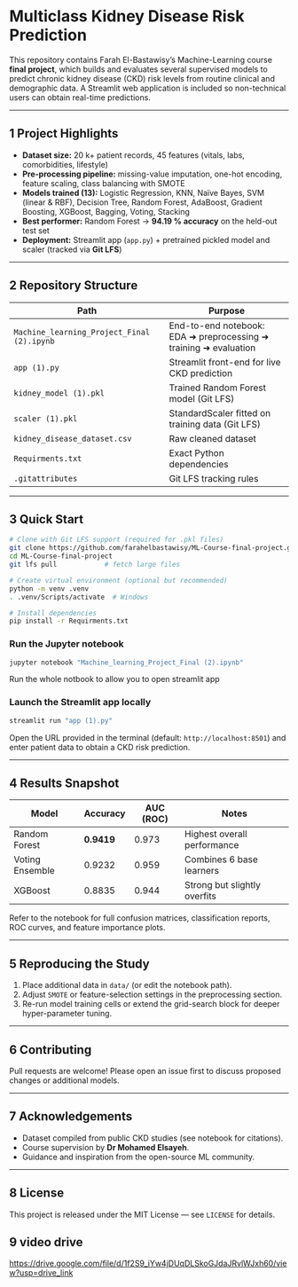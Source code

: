 # Multiclass Kidney Disease Risk Prediction

This repository contains Farah El-Bastawisy’s Machine-Learning course **final project**, which builds and evaluates several supervised models to predict chronic kidney disease (CKD) risk levels from routine clinical and demographic data. A Streamlit web application is included so non-technical users can obtain real-time predictions.

---
## 1  Project Highlights
- **Dataset size:** 20 k+ patient records, 45 features (vitals, labs, comorbidities, lifestyle)
- **Pre-processing pipeline:** missing-value imputation, one-hot encoding, feature scaling, class balancing with SMOTE
- **Models trained (13):** Logistic Regression, KNN, Naïve Bayes, SVM (linear & RBF), Decision Tree, Random Forest, AdaBoost, Gradient Boosting, XGBoost, Bagging, Voting, Stacking
- **Best performer:** Random Forest → **94.19 % accuracy** on the held-out test set
- **Deployment:** Streamlit app (`app.py`) + pretrained pickled model and scaler (tracked via **Git LFS**)

---
## 2  Repository Structure
| Path | Purpose |
|------|---------|
| `Machine_learning_Project_Final (2).ipynb` | End-to-end notebook: EDA ➜ preprocessing ➜ training ➜ evaluation |
| `app (1).py` | Streamlit front-end for live CKD prediction |
| `kidney_model (1).pkl` | Trained Random Forest model (Git LFS) |
| `scaler (1).pkl` | StandardScaler fitted on training data (Git LFS) |
| `kidney_disease_dataset.csv` | Raw cleaned dataset |
| `Requirments.txt` | Exact Python dependencies |
| `.gitattributes` | Git LFS tracking rules |

---
## 3  Quick Start
```bash
# Clone with Git LFS support (required for .pkl files)
git clone https://github.com/farahelbastawisy/ML-Course-final-project.git
cd ML-Course-final-project
git lfs pull            # fetch large files

# Create virtual environment (optional but recommended)
python -m venv .venv
. .venv/Scripts/activate  # Windows

# Install dependencies
pip install -r Requirments.txt
```

### Run the Jupyter notebook
```bash
jupyter notebook "Machine_learning_Project_Final (2).ipynb"
```
Run the whole notbook to allow you to open streamlit app

### Launch the Streamlit app locally
```bash
streamlit run "app (1).py"
```
Open the URL provided in the terminal (default: `http://localhost:8501`) and enter patient data to obtain a CKD risk prediction.

---
## 4  Results Snapshot
| Model | Accuracy | AUC (ROC) | Notes |
|-------|----------|-----------|-------|
| Random Forest | **0.9419** | 0.973 | Highest overall performance |
| Voting Ensemble | 0.9232 | 0.959 | Combines 6 base learners |
| XGBoost | 0.8835 | 0.944 | Strong but slightly overfits |

Refer to the notebook for full confusion matrices, classification reports, ROC curves, and feature importance plots.

---
## 5  Reproducing the Study
1. Place additional data in `data/` (or edit the notebook path).
2. Adjust `SMOTE` or feature-selection settings in the preprocessing section.
3. Re-run model training cells or extend the grid-search block for deeper hyper-parameter tuning.

---
## 6  Contributing
Pull requests are welcome! Please open an issue first to discuss proposed changes or additional models.

---
## 7  Acknowledgements
- Dataset compiled from public CKD studies (see notebook for citations).
- Course supervision by **Dr Mohamed Elsayeh**.
- Guidance and inspiration from the open-source ML community.

---
## 8  License
This project is released under the MIT License — see `LICENSE` for details.


## 9  video drive ##
https://drive.google.com/file/d/1f2S9_iYw4jDUqDLSkoGJdaJRvlWJxh60/view?usp=drive_link 
